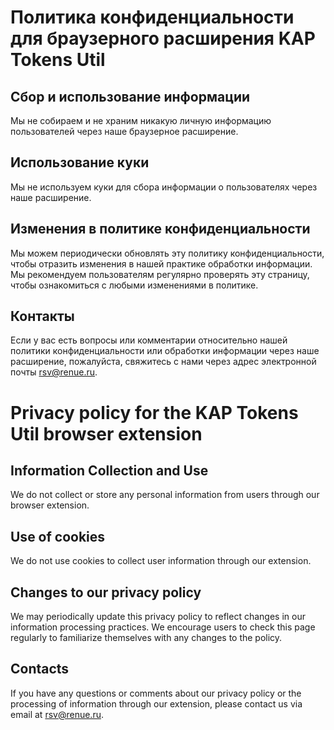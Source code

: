 # Политика конфиденциальности для браузерного расширения KAP Tokens Util

## Сбор и использование информации

Мы не собираем и не храним никакую личную информацию пользователей через наше браузерное расширение.

## Использование куки

Мы не используем куки для сбора информации о пользователях через наше расширение.

## Изменения в политике конфиденциальности

Мы можем периодически обновлять эту политику конфиденциальности, чтобы отразить изменения в нашей практике обработки информации. Мы рекомендуем пользователям регулярно проверять эту страницу, чтобы ознакомиться с любыми изменениями в политике.

## Контакты

Если у вас есть вопросы или комментарии относительно нашей политики конфиденциальности или обработки информации через наше расширение, пожалуйста, свяжитесь с нами через адрес электронной почты rsv@renue.ru.

# Privacy policy for the KAP Tokens Util browser extension

## Information Collection and Use

We do not collect or store any personal information from users through our browser extension.

## Use of cookies

We do not use cookies to collect user information through our extension.

## Changes to our privacy policy

We may periodically update this privacy policy to reflect changes in our information processing practices. We encourage users to check this page regularly to familiarize themselves with any changes to the policy.

## Contacts

If you have any questions or comments about our privacy policy or the processing of information through our extension, please contact us via email at rsv@renue.ru.
